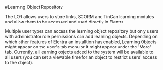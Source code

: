 #Learning Object Repository  

The LOR allows users to store links, SCORM and TinCan learning modules and allow them to be accessed and used directly in Elentra.

Multiple user types can access the learning object repository but only users with administrator role permissions can add learning objects.  Depending on which other features of Elentra an installtion has enabled, Learning Objects might appear on the user's tab menu or it might appear under the 'More' tab.  Currently, all learning objects added to the system will be available to all users (you can set a viewable time for an object to restrict users' access to the object).
